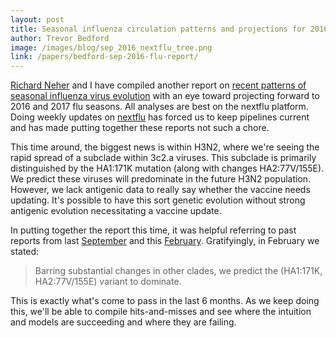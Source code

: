 ```yaml
---
layout: post
title: Seasonal influenza circulation patterns and projections for 2016-2017
author: Trevor Bedford
image: /images/blog/sep_2016_nextflu_tree.png
link: /papers/bedford-sep-2016-flu-report/
---
```


[Richard Neher](https://neherlab.wordpress.com/) and I have compiled another report on [recent patterns of seasonal influenza virus evolution](/papers/bedford-sep-2016-flu-report/) with an eye toward projecting forward to 2016 and 2017 flu seasons. All analyses are best on the nextflu platform. Doing weekly updates on [nextflu](http://nextflu.org/) has forced us to keep pipelines current and has made putting together these reports not such a chore.

This time around, the biggest news is within H3N2, where we're seeing the rapid spread of a subclade within 3c2.a viruses. This subclade is primarily distinguished by the HA1:171K mutation (along with changes HA2:77V/155E). We predict these viruses will predominate in the future H3N2 population. However, we lack antigenic data to really say whether the vaccine needs updating. It's possible to have this sort genetic evolution without strong antigenic evolution necessitating a vaccine update.

In putting together the report this time, it was helpful referring to past reports from last [September](http://nextflu.org/reports/sep-2015/) and this [February](http://nextflu.org/reports/feb-2016/). Gratifyingly, in February we stated:

> Barring substantial changes in other clades, we predict the (HA1:171K, HA2:77V/155E) variant to dominate.

This is exactly what's come to pass in the last 6 months. As we keep doing this, we'll be able to compile hits-and-misses and see where the intuition and models are succeeding and where they are failing.
